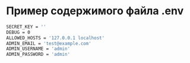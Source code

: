 # Пример содержимого файла .env

```bash
SECRET_KEY = ''
DEBUG = 0
ALLOWED_HOSTS = '127.0.0.1 localhost'
ADMIN_EMAIL = 'test@example.com'
ADMIN_USERNAME = 'admin'
ADMIN_PASSWORD = 'admin'
```
